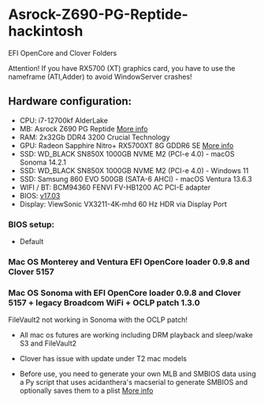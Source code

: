 # Asrock-Z690-PG-Reptide-hackintosh
EFI OpenCore and Clover Folders

Attention! If you have RX5700 (XT) graphics card, you have to use the nameframe (ATI,Adder) to avoid WindowServer crashes!

## Hardware configuration:
* CPU: i7-12700kf AlderLake
* MB: Asrock Z690 PG Reptide [More info](https://pg.asrock.com/mb/Intel/Z690%20PG%20Riptide/index.ru.asp#Overview) 
* RAM: 2x32Gb DDR4 3200 Crucial Technology      
* GPU: Radeon Sapphire Nitro+ RX5700XT 8G GDDR6 SE [More info](https://www.sapphiretech.com/ru-ru/consumer/nitro-radeon-rx-5700-xt-se-8g-gddr6)
* SSD: WD_BLACK SN850X 1000GB NVME M2 (PCI-e 4.0) - macOS Sonoma 14.2.1
* SSD: WD_BLACK SN850X 1000GB NVME M2 (PCI-e 4.0) - Windows 11
* SSD: Samsung 860 EVO 500GB (SATA-6 AHCI) - macOS Ventura 13.6.3
* WIFI / BT: BCM94360 FENVI FV-HB1200 AC PCI-E adapter
* BIOS: [v17.03](https://pg.asrock.com/mb/Intel/Z690%20PG%20Riptide/index.ru.asp#BIOS)
* Display: ViewSonic VX3211-4K-mhd 60 Hz HDR via Display Port

### BIOS setup: 

* Default

### Mac OS Monterey and Ventura EFI OpenCore loader 0.9.8 and Clover 5157
### Mac OS Sonoma with EFI OpenCore loader 0.9.8 and Clover 5157 + legacy Broadcom WiFi + OCLP patch 1.3.0

FileVault2 not working in Sonoma with the OCLP patch!
 
* All mac os futures are working including DRM playback and sleep/wake S3 and FileVault2
* Clover has issue with update under T2 mac models

* Before use, you need to generate your own MLB and SMBIOS data using a Py script that uses acidanthera's macserial to generate SMBIOS and optionally saves them to a plist [More info](https://github.com/corpnewt/GenSMBIOS)
